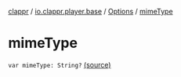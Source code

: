 [clappr](../../index.md) / [io.clappr.player.base](../index.md) / [Options](index.md) / [mimeType](.)

# mimeType

`var mimeType: String?` [(source)](https://github.com/clappr/clappr-android/tree/dev/clappr/src/main/kotlin/io/clappr/player/base/Options.kt#L5)